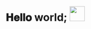 <h1 align="center">
  𝐇𝐞𝐥𝐥𝐨 world;
  <a target="_blank">
    <img src="https://github.com/JayantGoel001/JayantGoel001/blob/master/GIF/Hi.gif" width="40px" />
  </a>
</h1>

